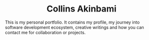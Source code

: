<h1 align="center">
  Collins Akinbami
</h1>
<p>
This is my personal portfolio. It contains my profile, my journey into software development ecosystem, creative writings and how you can contact me for collaboration or projects.
</p>
